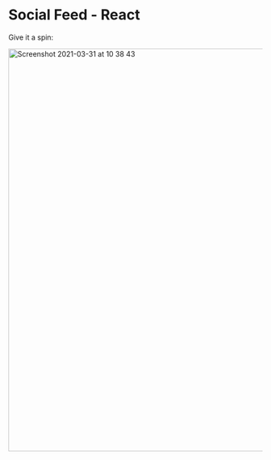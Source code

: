 # Social Feed - React

Give it a spin:

<img width="797" alt="Screenshot 2021-03-31 at 10 38 43" src="https://user-images.githubusercontent.com/63536567/113116000-4ed8e700-920d-11eb-8649-1815c83c0db1.png">
